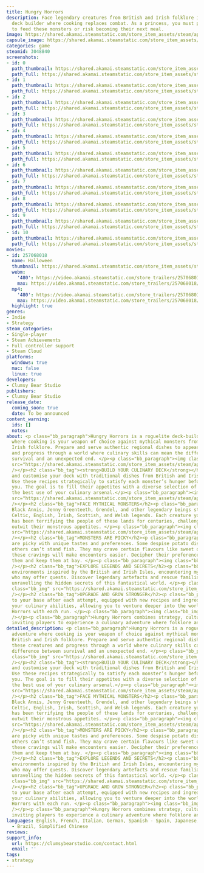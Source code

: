 ```yaml
---
title: Hungry Horrors
description: Face legendary creatures from British and Irish folklore in this roguelite
  deck builder where cooking replaces combat. As a princess, you must prepare dishes
  to feed these monsters or risk becoming their next meal.
image: https://shared.akamai.steamstatic.com/store_item_assets/steam/apps/3048840/header.jpg?t=1732778157
capsule_image: https://shared.akamai.steamstatic.com/store_item_assets/steam/apps/3048840/a2ca949b59f41b9652da8012b55ad79d099e4b61/capsule_231x87.jpg?t=1732778157
categories: game
steamid: 3048840
screenshots:
- id: 0
  path_thumbnail: https://shared.akamai.steamstatic.com/store_item_assets/steam/apps/3048840/ss_7afd40dc86bdbdd72f17830efd3f5904d0b694f0.600x338.jpg?t=1732778157
  path_full: https://shared.akamai.steamstatic.com/store_item_assets/steam/apps/3048840/ss_7afd40dc86bdbdd72f17830efd3f5904d0b694f0.1920x1080.jpg?t=1732778157
- id: 1
  path_thumbnail: https://shared.akamai.steamstatic.com/store_item_assets/steam/apps/3048840/ss_93cefa31ff6799a006c51993d19be4b325ba6c22.600x338.jpg?t=1732778157
  path_full: https://shared.akamai.steamstatic.com/store_item_assets/steam/apps/3048840/ss_93cefa31ff6799a006c51993d19be4b325ba6c22.1920x1080.jpg?t=1732778157
- id: 2
  path_thumbnail: https://shared.akamai.steamstatic.com/store_item_assets/steam/apps/3048840/ss_b0aed2c5adf7cd9ee76d642f40b70dd804a3e6ae.600x338.jpg?t=1732778157
  path_full: https://shared.akamai.steamstatic.com/store_item_assets/steam/apps/3048840/ss_b0aed2c5adf7cd9ee76d642f40b70dd804a3e6ae.1920x1080.jpg?t=1732778157
- id: 3
  path_thumbnail: https://shared.akamai.steamstatic.com/store_item_assets/steam/apps/3048840/ss_648844e6717be5886d8c850c965277c79b17c832.600x338.jpg?t=1732778157
  path_full: https://shared.akamai.steamstatic.com/store_item_assets/steam/apps/3048840/ss_648844e6717be5886d8c850c965277c79b17c832.1920x1080.jpg?t=1732778157
- id: 4
  path_thumbnail: https://shared.akamai.steamstatic.com/store_item_assets/steam/apps/3048840/ss_26eaa8518579c85691f1972d49d63114478b4a57.600x338.jpg?t=1732778157
  path_full: https://shared.akamai.steamstatic.com/store_item_assets/steam/apps/3048840/ss_26eaa8518579c85691f1972d49d63114478b4a57.1920x1080.jpg?t=1732778157
- id: 5
  path_thumbnail: https://shared.akamai.steamstatic.com/store_item_assets/steam/apps/3048840/ss_3f3f6adb853c93b5e073af75d480514e0a37e65d.600x338.jpg?t=1732778157
  path_full: https://shared.akamai.steamstatic.com/store_item_assets/steam/apps/3048840/ss_3f3f6adb853c93b5e073af75d480514e0a37e65d.1920x1080.jpg?t=1732778157
- id: 6
  path_thumbnail: https://shared.akamai.steamstatic.com/store_item_assets/steam/apps/3048840/ss_79eefbfc9bf55f0fd70da850dcb856e805f65796.600x338.jpg?t=1732778157
  path_full: https://shared.akamai.steamstatic.com/store_item_assets/steam/apps/3048840/ss_79eefbfc9bf55f0fd70da850dcb856e805f65796.1920x1080.jpg?t=1732778157
- id: 7
  path_thumbnail: https://shared.akamai.steamstatic.com/store_item_assets/steam/apps/3048840/ss_98bd0b53139dd1ea75d7e3c679db514cf23ed121.600x338.jpg?t=1732778157
  path_full: https://shared.akamai.steamstatic.com/store_item_assets/steam/apps/3048840/ss_98bd0b53139dd1ea75d7e3c679db514cf23ed121.1920x1080.jpg?t=1732778157
- id: 8
  path_thumbnail: https://shared.akamai.steamstatic.com/store_item_assets/steam/apps/3048840/ss_5a745458f74493824bf45e9a6e7ddf949d0d1e6c.600x338.jpg?t=1732778157
  path_full: https://shared.akamai.steamstatic.com/store_item_assets/steam/apps/3048840/ss_5a745458f74493824bf45e9a6e7ddf949d0d1e6c.1920x1080.jpg?t=1732778157
- id: 9
  path_thumbnail: https://shared.akamai.steamstatic.com/store_item_assets/steam/apps/3048840/ss_1d6ecd2749dce04b1bea8705a0df311ef064ed03.600x338.jpg?t=1732778157
  path_full: https://shared.akamai.steamstatic.com/store_item_assets/steam/apps/3048840/ss_1d6ecd2749dce04b1bea8705a0df311ef064ed03.1920x1080.jpg?t=1732778157
- id: 10
  path_thumbnail: https://shared.akamai.steamstatic.com/store_item_assets/steam/apps/3048840/ss_942b1d7664a4fdec9a680514afe8c01e8afd4483.600x338.jpg?t=1732778157
  path_full: https://shared.akamai.steamstatic.com/store_item_assets/steam/apps/3048840/ss_942b1d7664a4fdec9a680514afe8c01e8afd4483.1920x1080.jpg?t=1732778157
movies:
- id: 257068018
  name: Halloween
  thumbnail: https://shared.akamai.steamstatic.com/store_item_assets/steam/apps/257068018/b5c50e5b17ba4765eb56c37a624cd5b8df2b8362/movie_600x337.jpg?t=1729800938
  webm:
    '480': https://video.akamai.steamstatic.com/store_trailers/257068018/movie480_vp9.webm?t=1729800938
    max: https://video.akamai.steamstatic.com/store_trailers/257068018/movie_max_vp9.webm?t=1729800938
  mp4:
    '480': https://video.akamai.steamstatic.com/store_trailers/257068018/movie480.mp4?t=1729800938
    max: https://video.akamai.steamstatic.com/store_trailers/257068018/movie_max.mp4?t=1729800938
  highlight: true
genres:
- Indie
- Strategy
steam_categories:
- Single-player
- Steam Achievements
- Full controller support
- Steam Cloud
platforms:
  windows: true
  mac: false
  linux: true
developers:
- Clumsy Bear Studio
publishers:
- Clumsy Bear Studio
release_date:
  coming_soon: true
  date: To be announced
content_warning:
  ids: []
  notes:
about: <p class="bb_paragraph">Hungry Horrors is a roguelite deck-building adventure
  where cooking is your weapon of choice against mythical monsters from British and
  Irish folklore. Prepare and serve authentic regional dishes to appease these creatures
  and progress through a world where culinary skills can mean the difference between
  survival and an unexpected end. </p><p class="bb_paragraph"><img class="bb_img"
  src="https://shared.akamai.steamstatic.com/store_item_assets/steam/apps/3048840/extras/cooking-cards.gif?t=1732778157"
  /></p><h2 class="bb_tag"><strong>BUILD YOUR CULINARY DECK</strong></h2><p class="bb_paragraph">Craft
  and customise your deck with traditional dishes from British and Irish cuisine.
  Use these recipes strategically to satisfy each monster’s hunger before they reach
  you. The goal is to fill their appetites with a diverse selection of dishes, making
  the best use of your culinary arsenal.</p><p class="bb_paragraph"><img class="bb_img"
  src="https://shared.akamai.steamstatic.com/store_item_assets/steam/apps/3048840/extras/Discovered.gif?t=1732778157"
  /></p><h2 class="bb_tag">FACE MYTHICAL MONSTERS</h2><p class="bb_paragraph">Meet
  Black Annis, Jenny Greenteeth, Grendel, and other legendary beings straight from
  Celtic, English, Irish, Scottish, and Welsh legends. Each creature you encounter
  has been terrifying the people of these lands for centuries, challenging you to
  outwit their monstrous appetites. </p><p class="bb_paragraph"><img class="bb_img"
  src="https://shared.akamai.steamstatic.com/store_item_assets/steam/apps/3048840/extras/b.annis-intro.gif?t=1732778157"
  /></p><h2 class="bb_tag">MONSTERS ARE PICKY</h2><p class="bb_paragraph">Monsters
  are picky with unique tastes and preferences. Some despise potato dishes, while
  others can’t stand fish. They may crave certain flavours like sweet or bitter—satisfying
  these cravings will make encounters easier. Decipher their preferences to outsmart
  them and keep them at bay. </p><p class="bb_paragraph"><img class="bb_img" src="https://shared.akamai.steamstatic.com/store_item_assets/steam/apps/3048840/extras/glaistig-love.gif?t=1732778157"
  /></p><h2 class="bb_tag">EXPLORE LEGENDS AND SECRETS</h2><p class="bb_paragraph">Traverse
  environments inspired by the British and Irish Isles, encountering mythical creatures
  who may offer quests. Discover legendary artefacts and rescue familiars to aid you,
  unravelling the hidden secrets of this fantastical world. </p><p class="bb_paragraph"><img
  class="bb_img" src="https://shared.akamai.steamstatic.com/store_item_assets/steam/apps/3048840/extras/grendel_eats.gif?t=1732778157"
  /></p><h2 class="bb_tag">UPGRADE AND GROW STRONGER</h2><p class="bb_paragraph">Return
  to your base after each attempt, equipped with new recipes and ingredients. Enhance
  your culinary abilities, allowing you to venture deeper into the world of Hungry
  Horrors with each run. </p><p class="bb_paragraph"><img class="bb_img" src="https://shared.akamai.steamstatic.com/store_item_assets/steam/apps/3048840/extras/poison.gif?t=1732778157"
  /></p><p class="bb_paragraph">Hungry Horrors combines strategy, culture, and humour,
  inviting players to experience a culinary adventure where folklore and fantasy collide.</p>
detailed_description: <p class="bb_paragraph">Hungry Horrors is a roguelite deck-building
  adventure where cooking is your weapon of choice against mythical monsters from
  British and Irish folklore. Prepare and serve authentic regional dishes to appease
  these creatures and progress through a world where culinary skills can mean the
  difference between survival and an unexpected end. </p><p class="bb_paragraph"><img
  class="bb_img" src="https://shared.akamai.steamstatic.com/store_item_assets/steam/apps/3048840/extras/cooking-cards.gif?t=1732778157"
  /></p><h2 class="bb_tag"><strong>BUILD YOUR CULINARY DECK</strong></h2><p class="bb_paragraph">Craft
  and customise your deck with traditional dishes from British and Irish cuisine.
  Use these recipes strategically to satisfy each monster’s hunger before they reach
  you. The goal is to fill their appetites with a diverse selection of dishes, making
  the best use of your culinary arsenal.</p><p class="bb_paragraph"><img class="bb_img"
  src="https://shared.akamai.steamstatic.com/store_item_assets/steam/apps/3048840/extras/Discovered.gif?t=1732778157"
  /></p><h2 class="bb_tag">FACE MYTHICAL MONSTERS</h2><p class="bb_paragraph">Meet
  Black Annis, Jenny Greenteeth, Grendel, and other legendary beings straight from
  Celtic, English, Irish, Scottish, and Welsh legends. Each creature you encounter
  has been terrifying the people of these lands for centuries, challenging you to
  outwit their monstrous appetites. </p><p class="bb_paragraph"><img class="bb_img"
  src="https://shared.akamai.steamstatic.com/store_item_assets/steam/apps/3048840/extras/b.annis-intro.gif?t=1732778157"
  /></p><h2 class="bb_tag">MONSTERS ARE PICKY</h2><p class="bb_paragraph">Monsters
  are picky with unique tastes and preferences. Some despise potato dishes, while
  others can’t stand fish. They may crave certain flavours like sweet or bitter—satisfying
  these cravings will make encounters easier. Decipher their preferences to outsmart
  them and keep them at bay. </p><p class="bb_paragraph"><img class="bb_img" src="https://shared.akamai.steamstatic.com/store_item_assets/steam/apps/3048840/extras/glaistig-love.gif?t=1732778157"
  /></p><h2 class="bb_tag">EXPLORE LEGENDS AND SECRETS</h2><p class="bb_paragraph">Traverse
  environments inspired by the British and Irish Isles, encountering mythical creatures
  who may offer quests. Discover legendary artefacts and rescue familiars to aid you,
  unravelling the hidden secrets of this fantastical world. </p><p class="bb_paragraph"><img
  class="bb_img" src="https://shared.akamai.steamstatic.com/store_item_assets/steam/apps/3048840/extras/grendel_eats.gif?t=1732778157"
  /></p><h2 class="bb_tag">UPGRADE AND GROW STRONGER</h2><p class="bb_paragraph">Return
  to your base after each attempt, equipped with new recipes and ingredients. Enhance
  your culinary abilities, allowing you to venture deeper into the world of Hungry
  Horrors with each run. </p><p class="bb_paragraph"><img class="bb_img" src="https://shared.akamai.steamstatic.com/store_item_assets/steam/apps/3048840/extras/poison.gif?t=1732778157"
  /></p><p class="bb_paragraph">Hungry Horrors combines strategy, culture, and humour,
  inviting players to experience a culinary adventure where folklore and fantasy collide.</p>
languages: English, French, Italian, German, Spanish - Spain, Japanese, Korean, Portuguese
  - Brazil, Simplified Chinese
reviews:
support_info:
  url: https://clumsybearstudio.com/contact.html
  email: ''
tags:
- strategy
---
```

